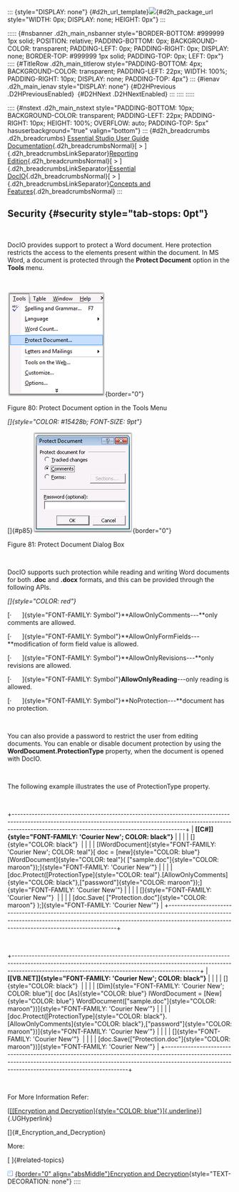 ::: {style="DISPLAY: none"}
[](ms-xhelp:///?Id=d2h_url_template){#d2h_url_template}![](!package_url!){#d2h_package_url style="WIDTH: 0px; DISPLAY: none; HEIGHT: 0px"}
:::

::::: {#nsbanner .d2h_main_nsbanner style="BORDER-BOTTOM: #999999 1px solid; POSITION: relative; PADDING-BOTTOM: 0px; BACKGROUND-COLOR: transparent; PADDING-LEFT: 0px; PADDING-RIGHT: 0px; DISPLAY: none; BORDER-TOP: #999999 1px solid; PADDING-TOP: 0px; LEFT: 0px"}
:::: {#TitleRow .d2h_main_titlerow style="PADDING-BOTTOM: 4px; BACKGROUND-COLOR: transparent; PADDING-LEFT: 22px; WIDTH: 100%; PADDING-RIGHT: 10px; DISPLAY: none; PADDING-TOP: 4px"}
::: {#ienav .d2h_main_ienav style="DISPLAY: none"}
[](ms-xhelp:///?Id=baa78835-756c-40a8-ac98-60e59dacb9ba){#D2HPrevious .D2HPreviousEnabled}  [](ms-xhelp:///?Id=830bfab2-bf77-4845-bc33-4b15be1e5184){#D2HNext .D2HNextEnabled}
:::
::::
:::::

:::: {#nstext .d2h_main_nstext style="PADDING-BOTTOM: 10px; BACKGROUND-COLOR: transparent; PADDING-LEFT: 22px; PADDING-RIGHT: 10px; HEIGHT: 100%; OVERFLOW: auto; PADDING-TOP: 5px" hasuserbackground="true" valign="bottom"}
::: {#d2h_breadcrumbs .d2h_breadcrumbs}
[Essential Studio User Guide Documentation](ms-xhelp:///?Id=12457748-09e3-4d74-a240-8e049cedf030){.d2h_breadcrumbsNormal}[ \> ]{.d2h_breadcrumbsLinkSeparator}[Reporting Edition](ms-xhelp:///?Id=027aa5b6-6676-4f93-ad23-c20e8c45792e){.d2h_breadcrumbsNormal}[ \> ]{.d2h_breadcrumbsLinkSeparator}[Essential DocIO](ms-xhelp:///?Id=b88d77b3-4c51-460f-a761-d2ef6d5b0ca6){.d2h_breadcrumbsNormal}[ \> ]{.d2h_breadcrumbsLinkSeparator}[Concepts and Features](ms-xhelp:///?Id=c1881696-52ce-4414-9f3d-97433d8e9775){.d2h_breadcrumbsNormal}
:::

## Security {#security style="tab-stops: 0pt"}

 

DocIO provides support to protect a Word document. Here protection restricts the access to the elements present within the document. In MS Word, a document is protected through the **Protect Document** option in the **Tools** menu.

 

![](ImagesExt/image24_77.png){border="0"}

Figure 80: Protect Document option in the Tools Menu

*[]{style="COLOR: #15428b; FONT-SIZE: 9pt"}* 

[]{#p85}![](ImagesExt/image24_78.png){border="0"}

Figure 81: Protect Document Dialog Box

 

DocIO supports such protection while reading and writing Word documents for both **.doc** and **.docx** formats, and this can be provided through the following APIs.

*[]{style="COLOR: red"}* 

[·      ]{style="FONT-FAMILY: Symbol"}**AllowOnlyComments---**only comments are allowed.

[·      ]{style="FONT-FAMILY: Symbol"}**AllowOnlyFormFields---**modification of form field value is allowed.

[·      ]{style="FONT-FAMILY: Symbol"}**AllowOnlyRevisions---**only revisions are allowed.

[·      ]{style="FONT-FAMILY: Symbol"}**AllowOnlyReading**---only reading is allowed.

[·      ]{style="FONT-FAMILY: Symbol"}**NoProtection---**document has no protection.

 

You can also provide a password to restrict the user from editing documents. You can enable or disable document protection by using the **WordDocument.ProtectionType** property, when the document is opened with DocIO.

 

The following example illustrates the use of ProtectionType property.

 

+------------------------------------------------------------------------------------------------------------------------------------------------------------------------------------------------------------------------+
| **[\[C#\]]{style="FONT-FAMILY: 'Courier New'; COLOR: black"}**                                                                                                                                                         |
|                                                                                                                                                                                                                        |
| []{style="COLOR: black"}                                                                                                                                                                                               |
|                                                                                                                                                                                                                        |
| [IWordDocument]{style="FONT-FAMILY: 'Courier New'; COLOR: teal"}[ doc = [new]{style="COLOR: blue"} [WordDocument]{style="COLOR: teal"}( [\"sample.doc\"]{style="COLOR: maroon"});]{style="FONT-FAMILY: 'Courier New'"} |
|                                                                                                                                                                                                                        |
| [doc.Protect([ProtectionType]{style="COLOR: teal"}.[AllowOnlyComments]{style="COLOR: black"},[\"password\"]{style="COLOR: maroon"});]{style="FONT-FAMILY: 'Courier New'"}                                              |
|                                                                                                                                                                                                                        |
| []{style="FONT-FAMILY: 'Courier New'"}                                                                                                                                                                                 |
|                                                                                                                                                                                                                        |
| [doc.Save( [\"Protection.doc\"]{style="COLOR: maroon"} );]{style="FONT-FAMILY: 'Courier New'"}                                                                                                                         |
+------------------------------------------------------------------------------------------------------------------------------------------------------------------------------------------------------------------------+

 

+-----------------------------------------------------------------------------------------------------------------------------------------------------------------------------------------------------------------------------+
| **[\[VB.NET\]]{style="FONT-FAMILY: 'Courier New'; COLOR: black"}**                                                                                                                                                          |
|                                                                                                                                                                                                                             |
| []{style="COLOR: black"}                                                                                                                                                                                                    |
|                                                                                                                                                                                                                             |
| [Dim]{style="FONT-FAMILY: 'Courier New'; COLOR: blue"}[ doc [As]{style="COLOR: blue"} IWordDocument = [New]{style="COLOR: blue"} WordDocument([\"sample.doc\"]{style="COLOR: maroon"})]{style="FONT-FAMILY: 'Courier New'"} |
|                                                                                                                                                                                                                             |
| [doc.Protect([ProtectionType]{style="COLOR: black"}.[AllowOnlyComments]{style="COLOR: black"},[\"password\"]{style="COLOR: maroon"})]{style="FONT-FAMILY: 'Courier New'"}                                                   |
|                                                                                                                                                                                                                             |
| []{style="FONT-FAMILY: 'Courier New'"}                                                                                                                                                                                      |
|                                                                                                                                                                                                                             |
| [doc.Save([\"Protection.doc\"]{style="COLOR: maroon"})]{style="FONT-FAMILY: 'Courier New'"}                                                                                                                                 |
+-----------------------------------------------------------------------------------------------------------------------------------------------------------------------------------------------------------------------------+

 

For More Information Refer:

[[[[Encryption and Decryption]{style="COLOR: blue"}]{.underline}]()]{.UGHyperlink}

[]{#_Encryption_and_Decryption} 

More:

[ ]{#related-topics}

[![](button.gif){border="0" align="absMiddle"}Encryption and Decryption](ms-xhelp:///?Id=830bfab2-bf77-4845-bc33-4b15be1e5184){style="TEXT-DECORATION: none"}
::::
